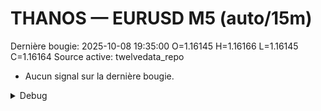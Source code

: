 # THANOS — EURUSD M5 (auto/15m)
Dernière bougie: 2025-10-08 19:35:00  O=1.16145  H=1.16166  L=1.16145  C=1.16164
Source active: twelvedata_repo

- Aucun signal sur la dernière bougie.

<details><summary>Debug</summary>

- TD_API_KEY manquant.

</details>